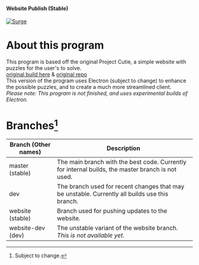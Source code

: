 #### Website Publish (Stable)
[![Surge](https://github.com/bakabakabakabakabaka/Project-Cutie-Electron/actions/workflows/surge.yml/badge.svg?branch=website)](https://github.com/bakabakabakabakabaka/Project-Cutie-Electron/actions/workflows/surge.yml)

# About this program
This program is based off the original Project Cutie, a simple website with puzzles for the user's to solve.  
[original build here](http://project-cutie.baka.host/) & [original repo](https://github.com/bakabakabakabakabaka/Project-Cutie)  
This version of the program uses Electron (subject to change) to enhance the possible puzzles, and to create a much more streamlined client.  
*Please note: This program is not finished, and uses experimental builds of Electron.*

# Branches[^1]
| Branch (Other names) | Description |
| --- | --- |
| master (stable) | The main branch with the best code. Currently for internal builds, the master branch is not used. |
| dev | The branch used for recent changes that may be unstable. Currently all builds use this branch. |
| website (stable) | Branch used for pushing updates to the website. |
| website-dev (dev) | The unstable variant of the website branch. *This is not available yet.* |

[^1]: Subject to change.
